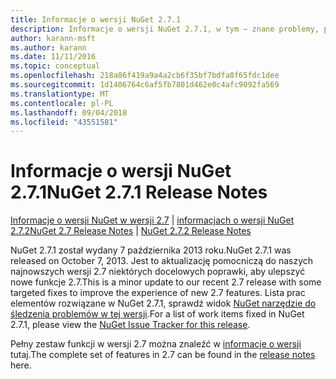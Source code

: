 ```yaml
---
title: Informacje o wersji NuGet 2.7.1
description: Informacje o wersji NuGet 2.7.1, w tym — znane problemy, poprawki, funkcje dodane i DCRs.
author: karann-msft
ms.author: karann
ms.date: 11/11/2016
ms.topic: conceptual
ms.openlocfilehash: 218a86f419a9a4a2cb6f35bf7bdfa8f65fdc1dee
ms.sourcegitcommit: 1d1406764c6af5fb7801d462e0c4afc9092fa569
ms.translationtype: MT
ms.contentlocale: pl-PL
ms.lasthandoff: 09/04/2018
ms.locfileid: "43551581"
---
```

# <a name="nuget-271-release-notes"></a><span data-ttu-id="c7c1e-103">Informacje o wersji NuGet 2.7.1</span><span class="sxs-lookup"><span data-stu-id="c7c1e-103">NuGet 2.7.1 Release Notes</span></span>

<span data-ttu-id="c7c1e-104">[Informacje o wersji NuGet w wersji 2.7](../release-notes/nuget-2.7.md) | [informacjach o wersji NuGet 2.7.2](../release-notes/nuget-2.7.2.md)</span><span class="sxs-lookup"><span data-stu-id="c7c1e-104">[NuGet 2.7 Release Notes](../release-notes/nuget-2.7.md) | [NuGet 2.7.2 Release Notes](../release-notes/nuget-2.7.2.md)</span></span>

<span data-ttu-id="c7c1e-105">NuGet 2.7.1 został wydany 7 października 2013 roku.</span><span class="sxs-lookup"><span data-stu-id="c7c1e-105">NuGet 2.7.1 was released on October 7, 2013.</span></span>  <span data-ttu-id="c7c1e-106">Jest to aktualizację pomocniczą do naszych najnowszych wersji 2.7 niektórych docelowych poprawki, aby ulepszyć nowe funkcje 2.7.</span><span class="sxs-lookup"><span data-stu-id="c7c1e-106">This is a minor update to our recent 2.7 release with some targeted fixes to improve the experience of new 2.7 features.</span></span> <span data-ttu-id="c7c1e-107">Lista prac elementów rozwiązane w NuGet 2.7.1, sprawdź widok [NuGet narzędzie do śledzenia problemów w tej wersji](http://nuget.codeplex.com/workitem/list/advanced?keyword=&status=Closed&type=All&priority=All&release=NuGet%202.7.1&assignedTo=All&component=All&sortField=LastUpdatedDate&sortDirection=Descending&page=0).</span><span class="sxs-lookup"><span data-stu-id="c7c1e-107">For a list of work items fixed in NuGet 2.7.1, please view the [NuGet Issue Tracker for this release](http://nuget.codeplex.com/workitem/list/advanced?keyword=&status=Closed&type=All&priority=All&release=NuGet%202.7.1&assignedTo=All&component=All&sortField=LastUpdatedDate&sortDirection=Descending&page=0).</span></span>

<span data-ttu-id="c7c1e-108">Pełny zestaw funkcji w wersji 2.7 można znaleźć w [informacje o wersji](../release-notes/nuget-2.7.md) tutaj.</span><span class="sxs-lookup"><span data-stu-id="c7c1e-108">The complete set of features in 2.7 can be found in the [release notes](../release-notes/nuget-2.7.md) here.</span></span>
